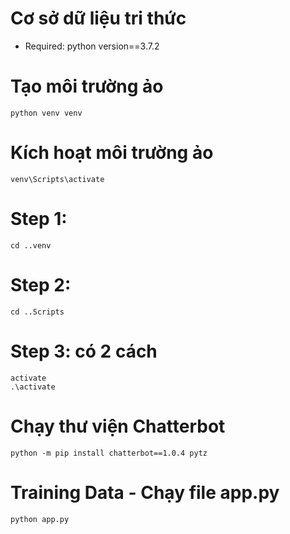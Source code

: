 # Cơ sở dữ liệu tri thức

- Required:
    python version==3.7.2

# Tạo môi trường ảo
    python venv venv

# Kích hoạt môi trường ảo
    venv\Scripts\activate

# Step 1:
    cd ..venv
# Step 2:
    cd ..Scripts
# Step 3: có 2 cách
    activate
    .\activate

# Chạy thư viện Chatterbot  
    python -m pip install chatterbot==1.0.4 pytz

# Training Data - Chạy file app.py
    python app.py
